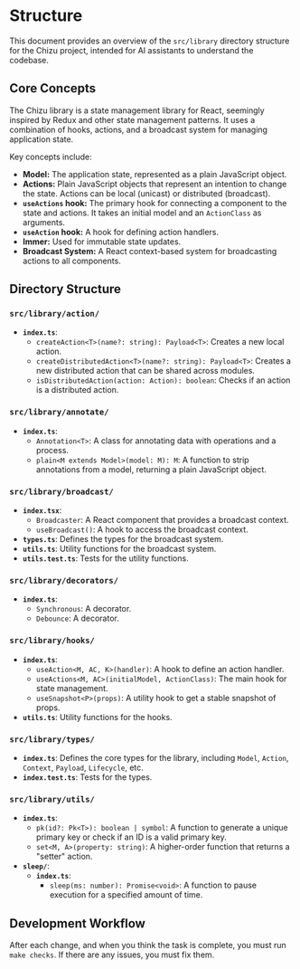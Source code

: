 # Structure

This document provides an overview of the `src/library` directory structure for the Chizu project, intended for AI assistants to understand the codebase.

## Core Concepts

The Chizu library is a state management library for React, seemingly inspired by Redux and other state management patterns. It uses a combination of hooks, actions, and a broadcast system for managing application state.

Key concepts include:

- **Model:** The application state, represented as a plain JavaScript object.
- **Actions:** Plain JavaScript objects that represent an intention to change the state. Actions can be local (unicast) or distributed (broadcast).
- **`useActions` hook:** The primary hook for connecting a component to the state and actions. It takes an initial model and an `ActionClass` as arguments.
- **`useAction` hook:** A hook for defining action handlers.
- **Immer:** Used for immutable state updates.
- **Broadcast System:** A React context-based system for broadcasting actions to all components.

## Directory Structure

### `src/library/action/`

- **`index.ts`**:
  - `createAction<T>(name?: string): Payload<T>`: Creates a new local action.
  - `createDistributedAction<T>(name?: string): Payload<T>`: Creates a new distributed action that can be shared across modules.
  - `isDistributedAction(action: Action): boolean`: Checks if an action is a distributed action.

### `src/library/annotate/`

- **`index.ts`**:
  - `Annotation<T>`: A class for annotating data with operations and a process.
  - `plain<M extends Model>(model: M): M`: A function to strip annotations from a model, returning a plain JavaScript object.

### `src/library/broadcast/`

- **`index.tsx`**:
  - `Broadcaster`: A React component that provides a broadcast context.
  - `useBroadcast()`: A hook to access the broadcast context.
- **`types.ts`**: Defines the types for the broadcast system.
- **`utils.ts`**: Utility functions for the broadcast system.
- **`utils.test.ts`**: Tests for the utility functions.

### `src/library/decorators/`

- **`index.ts`**:
  - `Synchronous`: A decorator.
  - `Debounce`: A decorator.

### `src/library/hooks/`

- **`index.ts`**:
  - `useAction<M, AC, K>(handler)`: A hook to define an action handler.
  - `useActions<M, AC>(initialModel, ActionClass)`: The main hook for state management.
  - `useSnapshot<P>(props)`: A utility hook to get a stable snapshot of props.
- **`utils.ts`**: Utility functions for the hooks.

### `src/library/types/`

- **`index.ts`**: Defines the core types for the library, including `Model`, `Action`, `Context`, `Payload`, `Lifecycle`, etc.
- **`index.test.ts`**: Tests for the types.

### `src/library/utils/`

- **`index.ts`**:
  - `pk(id?: Pk<T>): boolean | symbol`: A function to generate a unique primary key or check if an ID is a valid primary key.
  - `set<M, A>(property: string)`: A higher-order function that returns a "setter" action.
- **`sleep/`**:
  - **`index.ts`**:
    - `sleep(ms: number): Promise<void>`: A function to pause execution for a specified amount of time.

## Development Workflow

After each change, and when you think the task is complete, you must run `make checks`. If there are any issues, you must fix them.
